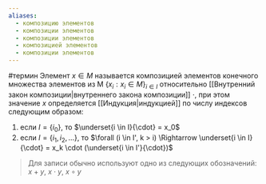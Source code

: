 ```yaml
---
aliases:
  - композицию элементов
  - композиции элементов
  - композиции элементов
  - композицией элементов
  - композиции элементов
---
```

#термин
Элемент $x \in M$ называется композицией элементов конечного множества элементов из M $\{x_i: x_i \in M\}_{i\in I}$ относительно [[Внутренний закон композиции|внутреннего закона композиции]] $\cdot$, при этом значение $x$ определяется [[Индукция|индукцией]] по числу индексов следующим образом:
1. если $I = \{i_0\}$, то $\underset{i \in I}{\cdot} = x_0$
2. если $I = \{i_1, i_2, \dots\}$, то $\forall (i \in I', k > i) \Rightarrow \underset{i \in I}{\cdot} = x_k \cdot (\underset{i \in I'}{\cdot})$
> Для записи обычно используют одно из следующих обозначений: $x + y$, $x \cdot y$, $x\circ y$